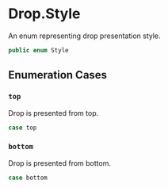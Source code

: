 # Drop.Style

An enum representing drop presentation style.

``` swift
public enum Style 
```

## Enumeration Cases

### `top`

Drop is presented from top.

``` swift
case top
```

### `bottom`

Drop is presented from bottom.

``` swift
case bottom
```
